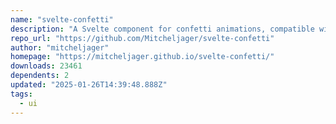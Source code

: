 ```yaml
---
name: "svelte-confetti"
description: "A Svelte component for confetti animations, compatible with SSR."
repo_url: "https://github.com/Mitcheljager/svelte-confetti"
author: "mitcheljager"
homepage: "https://mitcheljager.github.io/svelte-confetti/"
downloads: 23461
dependents: 2
updated: "2025-01-26T14:39:48.888Z"
tags: 
  - ui
---
```

